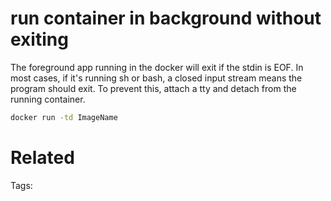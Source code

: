 # run container in background without exiting
The foreground app running in the docker will exit if the stdin is EOF.
In most cases, if it's running sh or bash, a closed input stream means the program should exit.
To prevent this, attach a tty and detach from the running container.
```bash
docker run -td ImageName
```

# Related


Tags:

    
